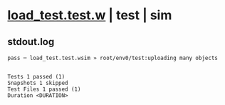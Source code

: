 # [load_test.test.w](../../../../../../examples/tests/sdk_tests/bucket/load_test.test.w) | test | sim

## stdout.log
```log
pass ─ load_test.test.wsim » root/env0/test:uploading many objects
 
 
Tests 1 passed (1)
Snapshots 1 skipped
Test Files 1 passed (1)
Duration <DURATION>
```


